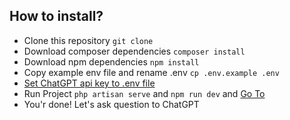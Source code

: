 ## How to install?

-   Clone this repository `git clone`
-   Download composer dependencies `composer install`
-   Download npm dependencies `npm install`
-   Copy example env file and rename .env `cp .env.example .env`
-   [Set ChatGPT api key to .env file](https://beta.openai.com/account/api-keys)
-   Run Project `php artisan serve` and `npm run dev` and [Go To](http:localhost:8000)
-   You'r done! Let's ask question to ChatGPT
